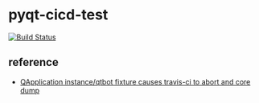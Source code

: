 # pyqt-cicd-test

[![Build Status](https://travis-ci.com/mickey9910326/pyqt-cicd-test.svg?branch=master)](https://travis-ci.com/mickey9910326/pyqt-cicd-test)

## reference

- [QApplication instance/qtbot fixture causes travis-ci to abort and core dump
](https://stackoverflow.com/questions/56281631/qapplication-instance-qtbot-fixture-causes-travis-ci-to-abort-and-core-dump)
